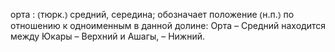---
---

орта
: ⦅тюрк.⦆ средний, середина; обозначает положение ⦅н.п.⦆ по отношению к одноименным в данной долине: Орта – Средний находится между Юкары – Верхний и Ашагы, – Нижний.
